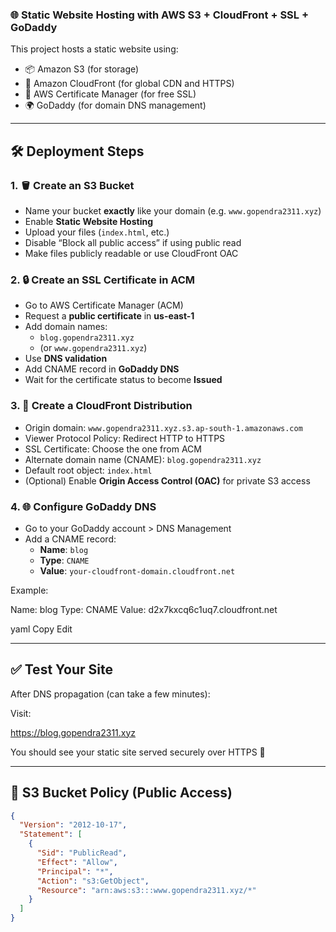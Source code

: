 ### 🌐 Static Website Hosting with AWS S3 + CloudFront + SSL + GoDaddy

This project hosts a static website using:
- 📦 Amazon S3 (for storage)
- 🚀 Amazon CloudFront (for global CDN and HTTPS)
- 🔐 AWS Certificate Manager (for free SSL)
- 🌍 GoDaddy (for domain DNS management)

---

## 🛠 Deployment Steps

### 1. 🪣 Create an S3 Bucket

- Name your bucket **exactly** like your domain (e.g. `www.gopendra2311.xyz`)
- Enable **Static Website Hosting**
- Upload your files (`index.html`, etc.)
- Disable “Block all public access” if using public read
- Make files publicly readable or use CloudFront OAC

### 2. 🔒 Create an SSL Certificate in ACM

- Go to AWS Certificate Manager (ACM)
- Request a **public certificate** in **us-east-1**
- Add domain names:
  - `blog.gopendra2311.xyz`
  - (or `www.gopendra2311.xyz`)
- Use **DNS validation**
- Add CNAME record in **GoDaddy DNS**
- Wait for the certificate status to become **Issued**

### 3. 🚀 Create a CloudFront Distribution

- Origin domain: `www.gopendra2311.xyz.s3.ap-south-1.amazonaws.com`
- Viewer Protocol Policy: Redirect HTTP to HTTPS
- SSL Certificate: Choose the one from ACM
- Alternate domain name (CNAME): `blog.gopendra2311.xyz`
- Default root object: `index.html`
- (Optional) Enable **Origin Access Control (OAC)** for private S3 access

### 4. 🌐 Configure GoDaddy DNS

- Go to your GoDaddy account > DNS Management
- Add a CNAME record:
  - **Name**: `blog`
  - **Type**: `CNAME`
  - **Value**: `your-cloudfront-domain.cloudfront.net`

Example:

Name: blog
Type: CNAME
Value: d2x7kxcq6c1uq7.cloudfront.net

yaml
Copy
Edit

---

## ✅ Test Your Site

After DNS propagation (can take a few minutes):

Visit:

https://blog.gopendra2311.xyz


You should see your static site served securely over HTTPS 🚀

---

## 🔐 S3 Bucket Policy (Public Access)

```json
{
  "Version": "2012-10-17",
  "Statement": [
    {
      "Sid": "PublicRead",
      "Effect": "Allow",
      "Principal": "*",
      "Action": "s3:GetObject",
      "Resource": "arn:aws:s3:::www.gopendra2311.xyz/*"
    }
  ]
}
